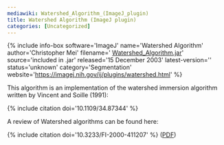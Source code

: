 ```yaml
---
mediawiki: Watershed_Algorithm_(ImageJ_plugin)
title: Watershed Algorithm (ImageJ plugin)
categories: [Uncategorized]
---
```


{% include info-box software='ImageJ' name='Watershed Algorithm' author='Christopher Mei' filename=' [Watershed_Algorithm.jar](https://imagej.nih.gov/ij/plugins/download/jars/Watershed_Algorithm.jar)' source='included in .jar' released='15 December 2003' latest-version='' status='unknown' category='Segmentation' website='https://imagej.nih.gov/ij/plugins/watershed.html' %}

This algorithm is an implementation of the watershed immersion algorithm written by Vincent and Soille (1991):

{% include citation doi='10.1109/34.87344' %}

A review of Watershed algorithms can be found here:

{% include citation doi='10.3233/FI-2000-411207' %} ([PDF](http://www.cs.rug.nl/~roe/publications/parwshed.pdf))
